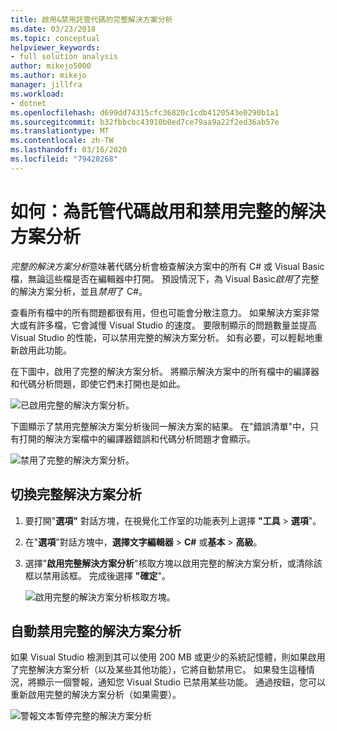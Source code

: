 ```yaml
---
title: 啟用&禁用託管代碼的完整解決方案分析
ms.date: 03/23/2018
ms.topic: conceptual
helpviewer_keywords:
- full solution analysis
author: mikejo5000
ms.author: mikejo
manager: jillfra
ms.workload:
- dotnet
ms.openlocfilehash: d699dd74315cfc36820c1cdb4120543e0290b1a1
ms.sourcegitcommit: b32fbbcbc43910b0ed7ce79aa9a22f2ed36ab57e
ms.translationtype: MT
ms.contentlocale: zh-TW
ms.lasthandoff: 03/16/2020
ms.locfileid: "79428268"
---
```

# <a name="how-to-enable-and-disable-full-solution-analysis-for-managed-code"></a>如何：為託管代碼啟用和禁用完整的解決方案分析

*完整的解決方案分析*意味著代碼分析會檢查解決方案中的所有 C# 或 Visual Basic 檔，無論這些檔是否在編輯器中打開。 預設情況下，為 Visual Basic*啟用*了完整的解決方案分析，並且*禁用*了 C#。

查看所有檔中的所有問題都很有用，但也可能會分散注意力。 如果解決方案非常大或有許多檔，它會減慢 Visual Studio 的速度。 要限制顯示的問題數量並提高 Visual Studio 的性能，可以禁用完整的解決方案分析。 如有必要，可以輕鬆地重新啟用此功能。

在下圖中，啟用了完整的解決方案分析。 將顯示解決方案中的所有檔中的編譯器和代碼分析問題，即使它們未打開也是如此。

![已啟用完整的解決方案分析。](../code-quality/media/fsa_enabled.png)

下圖顯示了禁用完整解決方案分析後同一解決方案的結果。 在"錯誤清單"中，只有打開的解決方案檔中的編譯器錯誤和代碼分析問題才會顯示。

![禁用了完整的解決方案分析。](../code-quality/media/fsa_disabled.png)

## <a name="toggle-full-solution-analysis"></a>切換完整解決方案分析

1. 要打開"**選項"** 對話方塊，在視覺化工作室的功能表列上選擇 **"工具** > **選項**"。

1. 在"**選項**"對話方塊中，**選擇文字編輯器** > **C#** 或**基本** > **高級**。

1. 選擇"**啟用完整解決方案分析**"核取方塊以啟用完整的解決方案分析，或清除該框以禁用該框。 完成後選擇 **"確定**"。

   ![啟用完整的解決方案分析核取方塊。](../code-quality/media/options-enable-full-solution-analysis.png)

## <a name="automatically-disable-full-solution-analysis"></a>自動禁用完整的解決方案分析

如果 Visual Studio 檢測到其可以使用 200 MB 或更少的系統記憶體，則如果啟用了完整解決方案分析（以及某些其他功能），它將自動禁用它。 如果發生這種情況，將顯示一個警報，通知您 Visual Studio 已禁用某些功能。 通過按鈕，您可以重新啟用完整的解決方案分析（如果需要）。

![警報文本暫停完整的解決方案分析](../code-quality/media/fsa_alert.png)
